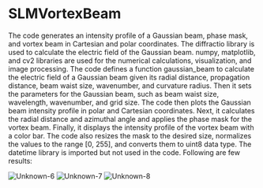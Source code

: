 # SLMVortexBeam
The code generates an intensity profile of a Gaussian beam, phase mask, and vortex beam in Cartesian and polar coordinates.
The diffractio library is used to calculate the electric field of the Gaussian beam. numpy, matplotlib, and cv2 libraries are used for the numerical calculations, visualization, and image processing.
The code defines a function gaussian_beam to calculate the electric field of a Gaussian beam given its radial distance, propagation distance, beam waist size, wavenumber, and curvature radius. Then it sets the parameters for the Gaussian beam, such as beam waist size, wavelength, wavenumber, and grid size.
The code then plots the Gaussian beam intensity profile in polar and Cartesian coordinates. Next, it calculates the radial distance and azimuthal angle and applies the phase mask for the vortex beam. Finally, it displays the intensity profile of the vortex beam with a color bar.
The code also resizes the mask to the desired size, normalizes the values to the range [0, 255], and converts them to uint8 data type.
The datetime library is imported but not used in the code. Following are few results:

![Unknown-6](https://user-images.githubusercontent.com/83898640/222328706-8cf5fdc2-dbe4-485f-87df-acb079232f14.png)
![Unknown-7](https://user-images.githubusercontent.com/83898640/222328726-c1e611cd-e2cc-4982-aff7-61e89b931be6.png)
![Unknown-8](https://user-images.githubusercontent.com/83898640/222328735-6645c5e8-9d31-455e-a32c-d64b8e3740d5.png)
